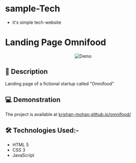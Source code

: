 # sample-Tech

- it's simple tech-website

# Landing Page Omnifood

</h2>
<div align="center">
  <img alt="Demo" src="./img/Screenshot (75).png" />
</div>

## 📖 Description
Landing page of a fictional startup called "Omnifood"

## 💻 Demonstration

The project is available at [krishan-mohan.github.io/omnifood/](krishan-mohan.github.io/sample-tech/)


## 🛠️ Technologies Used:-

-   HTML 5
-   CSS 3
-   JavaScript
